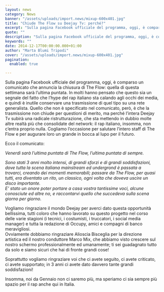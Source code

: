 ```yaml
---
layout: news
category: News
banner: "/assets/uploads/import.news/mixup-600x401.jpg"
title: "Chiude The Flow su Deejay Tv: perché?"
excerpt: "Sulla pagina Facebook ufficiale del programma, oggi, è comparso un comunicato che annuncia la chiusura di The Flow: quella di questa settimana sarà l’ultima puntata. In molti hanno pensato che questo sia un segnale del fatto che l’hype del rap italiano sta calando agli occhi dei media, e quindi è inutile conservare una trasmissione di [&hellip"
quote: ""
description: "Sulla pagina Facebook ufficiale del programma, oggi, è comparso un comunicato che annuncia la chiusura di The Flow: quella di questa settimana sarà l’ultima puntata. In molti hanno pensato che questo sia un segnale del fatto che l’hype del rap italiano sta calando agli occhi dei media, e quindi è inutile conservare una trasmissione di [&hellip"
keywords: ""
date: 2014-12-17T00:00:00.000+01:00
author: "Marta Blumi Tripodi"
cover: "/assets/uploads/import.news/mixup-600x401.jpg"
pagination:
  enabled: true

---
```


[](https://hotmc.com/wp-content/uploads/2013/06/mixup.jpg)

Sulla pagina Facebook ufficiale del programma, oggi, è comparso un comunicato che annuncia la chiusura di The Flow: quella di questa settimana sarà l’ultima puntata. In molti hanno pensato che questo sia un segnale del fatto che l’hype del rap italiano sta calando agli occhi dei media, e quindi è inutile conservare una trasmissione di quel tipo su una rete generalista. Quello che non è specificato nel comunicato, però, è che la trasmissione non chiude per questioni di merito, ma perché l’intera Deejay Tv subirà una radicale ristrutturazione, che sta mettendo in dubbio molte altre realtà più che consolidate del network: il rap italiano, insomma, non c’entra proprio nulla. Cogliamo l’occasione per salutare l’intero staff di The Flow e per augurare loro un grande in bocca al lupo per il futuro.

Ecco il comunicato:

_Venerdì sarà l’ultima puntata di The Flow, l’ultima puntata di sempre._  
  
_Sono stati 3 anni molto intensi, di grandi sforzi e di grandi soddisfazioni, dove tutta la scena italiana mainstream ed undergrond è passata a trovarci, creando dei momenti memorabili; passare da The Flow, per quasi tutti, era diventato un rito, un classico, ogni volta che doveva uscire un disco importante._  
_E’ stato un onore poter portare a casa vostra tantissime voci, alcune conosciute ed altre no, e raccontarvi quello che succedeva sulla scena giorno per giorno._

Vogliamo ringraziare il mondo Deejay per averci dato questa opportunità bellissima, tutti coloro che hanno lavorato su questo progetto nel corso delle varie stagioni (i tecnici, i costumisti, i truccatori, i social media manager) e tutta la redazione di Occupy, amici e compagni di banco meravigliosi.  
Ovviamente dobbiamo ringraziare Alioscia Bisceglia per la direzione artistica ed il nostro conduttore Marco Mix, che abbiamo visto crescere sul nostro schermo professionalmente ed umanamente; ti sei guadagnato tutto da solo e siamo sicuri che hai di fronte grandi cose!

Soprattutto vogliamo ringraziare voi che ci avete seguito, ci avete criticato, ci avete supportato; in 3 anni ci avete dato davvero tante grandi soddisfazioni!

Insomma, noi da Gennaio non ci saremo più, ma speriamo ci sia sempre più spazio per il rap anche qui in Italia.